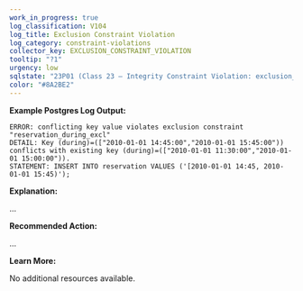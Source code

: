 ```yaml
---
work_in_progress: true
log_classification: V104
log_title: Exclusion Constraint Violation
log_category: constraint-violations
collector_key: EXCLUSION_CONSTRAINT_VIOLATION
tooltip: "?1"
urgency: low
sqlstate: "23P01 (Class 23 — Integrity Constraint Violation: exclusion_violation)"
color: "#8A2BE2"
---
```


**Example Postgres Log Output:**

```
ERROR: conflicting key value violates exclusion constraint "reservation_during_excl"
DETAIL: Key (during)=(["2010-01-01 14:45:00","2010-01-01 15:45:00")) conflicts with existing key (during)=(["2010-01-01 11:30:00","2010-01-01 15:00:00")).
STATEMENT: INSERT INTO reservation VALUES ('[2010-01-01 14:45, 2010-01-01 15:45)');
```

**Explanation:**

...

**Recommended Action:**

...

**Learn More:**

No additional resources available.
